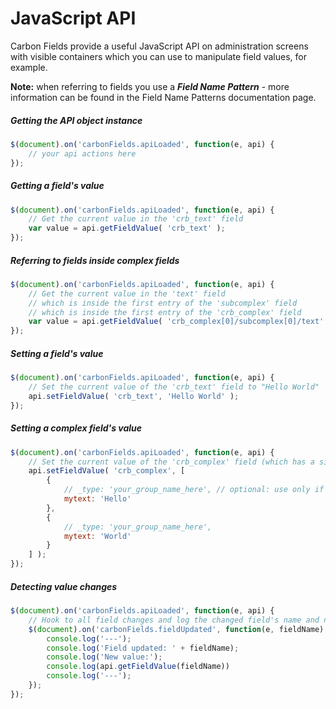 # JavaScript API

Carbon Fields provide a useful JavaScript API on administration screens with visible containers which you can use to manipulate field values, for example.

__Note:__ when referring to fields you use a ___Field Name Pattern___ - more information can be found in the Field Name Patterns documentation page.

##### Getting the API object instance

```js
$(document).on('carbonFields.apiLoaded', function(e, api) {
	// your api actions here
});
```

##### Getting a field's value

```js
$(document).on('carbonFields.apiLoaded', function(e, api) {
	// Get the current value in the 'crb_text' field
	var value = api.getFieldValue( 'crb_text' );
});
```

##### Referring to fields inside complex fields

```js
$(document).on('carbonFields.apiLoaded', function(e, api) {
	// Get the current value in the 'text' field
	// which is inside the first entry of the 'subcomplex' field
	// which is inside the first entry of the 'crb_complex' field
	var value = api.getFieldValue( 'crb_complex[0]/subcomplex[0]/text' );
});
```

##### Setting a field's value

```js
$(document).on('carbonFields.apiLoaded', function(e, api) {
	// Set the current value of the 'crb_text' field to "Hello World"
	api.setFieldValue( 'crb_text', 'Hello World' );
});
```

##### Setting a complex field's value

```js
$(document).on('carbonFields.apiLoaded', function(e, api) {
	// Set the current value of the 'crb_complex' field (which has a single "mytext" child field) to 2 entries
	api.setFieldValue( 'crb_complex', [
		{
			// _type: 'your_group_name_here', // optional: use only if you've specified group names on field definition
			mytext: 'Hello'
		},
		{
			// _type: 'your_group_name_here',
			mytext: 'World'
		}
	] );
});
```

##### Detecting value changes

```js
$(document).on('carbonFields.apiLoaded', function(e, api) {
	// Hook to all field changes and log the changed field's name and new value
	$(document).on('carbonFields.fieldUpdated', function(e, fieldName) {
		console.log('---');
		console.log('Field updated: ' + fieldName);
		console.log('New value:');
		console.log(api.getFieldValue(fieldName))
		console.log('---');
	});
});
```